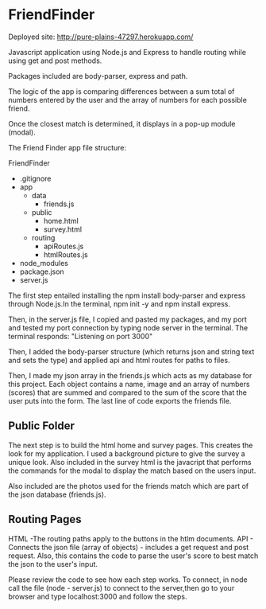# FriendFinder

Deployed site: http://pure-plains-47297.herokuapp.com/

Javascript application using Node.js and Express to handle routing while using get and post methods.

Packages included are body-parser, express and path.

The logic of the app is comparing differences between a sum total of numbers entered by the user and the array of numbers for each possible friend.

Once the closest match is determined, it displays in a pop-up module (modal).

The Friend Finder app file structure:

FriendFinder
  - .gitignore
  - app
    - data
      - friends.js
    - public
      - home.html
      - survey.html
    - routing
      - apiRoutes.js
      - htmlRoutes.js
  - node_modules
  - package.json
  - server.js



The first step entailed installing the npm install body-parser and express through Node.js.In the terminal, npm init -y and npm install express.

Then, in the server.js file, I copied and pasted my packages, and my port and tested my port connection by typing node server in the terminal.  The terminal responds:  "Listening on port 3000"

Then, I added the body-parser structure (which returns json and string text and sets the type) and applied api and html routes for paths to files.

Then, I made my json array in the friends.js which acts as my database for this project.  Each object contains a name, image and an array of numbers (scores) that are summed and compared to the sum of the score that the user puts into the form.  The last line of code exports the friends file.

## Public Folder
The next step is to build the html home and survey pages. This creates the look for my application. I used a background picture to give the survey a unique look. Also included in the survey html is the javacript that performs the commands for the modal to display the match based on the users input.

Also included are the photos used for the friends match which are part of the json database (friends.js).

## Routing Pages
HTML -The routing paths apply to the buttons in the htlm documents.
API - Connects the json file (array of objects) - includes a get request and post request.  Also, this contains the code to parse the user's score to best match the json to the user's input.

Please review the code to see how each step works.  To connect, in node call the file (node - server.js) to connect to the server,then go to your browser and type localhost:3000 and follow the steps.  









  


